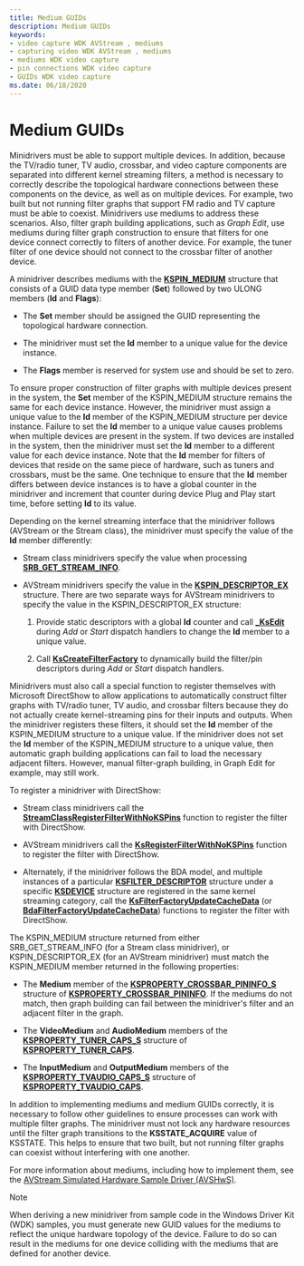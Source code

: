 ```yaml
---
title: Medium GUIDs
description: Medium GUIDs
keywords:
- video capture WDK AVStream , mediums
- capturing video WDK AVStream , mediums
- mediums WDK video capture
- pin connections WDK video capture
- GUIDs WDK video capture
ms.date: 06/18/2020
---
```


# Medium GUIDs

Minidrivers must be able to support multiple devices. In addition, because the TV/radio tuner, TV audio, crossbar, and video capture components are separated into different kernel streaming filters, a method is necessary to correctly describe the topological hardware connections between these components on the device, as well as on multiple devices. For example, two built but not running filter graphs that support FM radio and TV capture must be able to coexist. Minidrivers use mediums to address these scenarios. Also, filter graph building applications, such as *Graph Edit*, use mediums during filter graph construction to ensure that filters for one device connect correctly to filters of another device. For example, the tuner filter of one device should not connect to the crossbar filter of another device.

A minidriver describes mediums with the [**KSPIN\_MEDIUM**](./kspin-medium-structure.md) structure that consists of a GUID data type member (**Set**) followed by two ULONG members (**Id** and **Flags**):

- The **Set** member should be assigned the GUID representing the topological hardware connection.

- The minidriver must set the **Id** member to a unique value for the device instance.

- The **Flags** member is reserved for system use and should be set to zero.

To ensure proper construction of filter graphs with multiple devices present in the system, the **Set** member of the KSPIN\_MEDIUM structure remains the same for each device instance. However, the minidriver must assign a unique value to the **Id** member of the KSPIN\_MEDIUM structure per device instance. Failure to set the **Id** member to a unique value causes problems when multiple devices are present in the system. If two devices are installed in the system, then the minidriver must set the **Id** member to a different value for each device instance. Note that the **Id** member for filters of devices that reside on the same piece of hardware, such as tuners and crossbars, must be the same. One technique to ensure that the **Id** member differs between device instances is to have a global counter in the minidriver and increment that counter during device Plug and Play start time, before setting **Id** to its value.

Depending on the kernel streaming interface that the minidriver follows (AVStream or the Stream class), the minidriver must specify the value of the **Id** member differently:

- Stream class minidrivers specify the value when processing [**SRB\_GET\_STREAM\_INFO**](./srb-get-stream-info.md).

- AVStream minidrivers specify the value in the [**KSPIN\_DESCRIPTOR\_EX**](/windows-hardware/drivers/ddi/ks/ns-ks-_kspin_descriptor_ex) structure. There are two separate ways for AVStream minidrivers to specify the value in the KSPIN\_DESCRIPTOR\_EX structure:

    1. Provide static descriptors with a global **Id** counter and call [**\_KsEdit**](/windows-hardware/drivers/ddi/ks/nf-ks-_ksedit) during *Add* or *Start* dispatch handlers to change the **Id** member to a unique value.

    1. Call [**KsCreateFilterFactory**](/windows-hardware/drivers/ddi/ks/nf-ks-kscreatefilterfactory) to dynamically build the filter/pin descriptors during *Add* or *Start* dispatch handlers.

Minidrivers must also call a special function to register themselves with Microsoft DirectShow to allow applications to automatically construct filter graphs with TV/radio tuner, TV audio, and crossbar filters because they do not actually create kernel-streaming pins for their inputs and outputs. When the minidriver registers these filters, it should set the **Id** member of the KSPIN\_MEDIUM structure to a unique value. If the minidriver does not set the **Id** member of the KSPIN\_MEDIUM structure to a unique value, then automatic graph building applications can fail to load the necessary adjacent filters. However, manual filter-graph building, in Graph Edit for example, may still work.

To register a minidriver with DirectShow:

- Stream class minidrivers call the [**StreamClassRegisterFilterWithNoKSPins**](/windows-hardware/drivers/ddi/strmini/nf-strmini-streamclassregisterfilterwithnokspins) function to register the filter with DirectShow.

- AVStream minidrivers call the [**KsRegisterFilterWithNoKSPins**](/windows-hardware/drivers/ddi/ks/nf-ks-ksregisterfilterwithnokspins) function to register the filter with DirectShow.

- Alternately, if the minidriver follows the BDA model, and multiple instances of a particular [**KSFILTER\_DESCRIPTOR**](/windows-hardware/drivers/ddi/ks/ns-ks-_ksfilter_descriptor) structure under a specific [**KSDEVICE**](/windows-hardware/drivers/ddi/ks/ns-ks-_ksdevice) structure are registered in the same kernel streaming category, call the [**KsFilterFactoryUpdateCacheData**](/windows-hardware/drivers/ddi/ks/nf-ks-ksfilterfactoryupdatecachedata) (or [**BdaFilterFactoryUpdateCacheData**](/windows-hardware/drivers/ddi/bdasup/nf-bdasup-bdafilterfactoryupdatecachedata)) functions to register the filter with DirectShow.

The KSPIN\_MEDIUM structure returned from either SRB\_GET\_STREAM\_INFO (for a Stream class minidriver), or KSPIN\_DESCRIPTOR\_EX (for an AVStream minidriver) must match the KSPIN\_MEDIUM member returned in the following properties:

- The **Medium** member of the [**KSPROPERTY\_CROSSBAR\_PININFO\_S**](/windows-hardware/drivers/ddi/ksmedia/ns-ksmedia-ksproperty_crossbar_pininfo_s) structure of [**KSPROPERTY\_CROSSBAR\_PININFO**](./ksproperty-crossbar-pininfo.md). If the mediums do not match, then graph building can fail between the minidriver's filter and an adjacent filter in the graph.

- The **VideoMedium** and **AudioMedium** members of the [**KSPROPERTY\_TUNER\_CAPS\_S**](/windows-hardware/drivers/ddi/ksmedia/ns-ksmedia-ksproperty_tuner_caps_s) structure of [**KSPROPERTY\_TUNER\_CAPS**](./ksproperty-tuner-caps.md).

- The **InputMedium** and **OutputMedium** members of the [**KSPROPERTY\_TVAUDIO\_CAPS\_S**](/windows-hardware/drivers/ddi/ksmedia/ns-ksmedia-ksproperty_tvaudio_caps_s) structure of [**KSPROPERTY\_TVAUDIO\_CAPS**](./ksproperty-tvaudio-caps.md).

In addition to implementing mediums and medium GUIDs correctly, it is necessary to follow other guidelines to ensure processes can work with multiple filter graphs. The minidriver must not lock any hardware resources until the filter graph transitions to the **KSSTATE\_ACQUIRE** value of KSSTATE. This helps to ensure that two built, but not running filter graphs can coexist without interfering with one another.

For more information about mediums, including how to implement them, see the [AVStream Simulated Hardware Sample Driver (AVSHwS)](/samples/microsoft/windows-driver-samples/avstream-simulated-hardware-sample-driver-avshws/).

> [!NOTE]
> When deriving a new minidriver from sample code in the Windows Driver Kit (WDK) samples, you must generate new GUID values for the mediums to reflect the unique hardware topology of the device. Failure to do so can result in the mediums for one device colliding with the mediums that are defined for another device.
